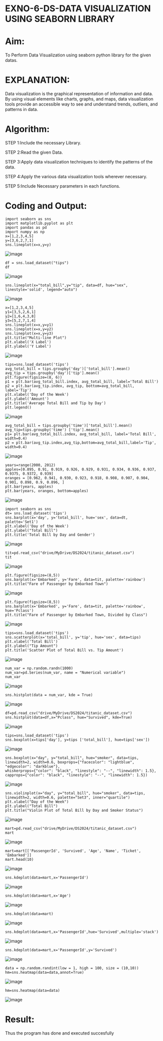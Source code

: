 # EXNO-6-DS-DATA VISUALIZATION USING SEABORN LIBRARY
# Aim:
  To Perform Data Visualization using seaborn python library for the given datas.

# EXPLANATION:
Data visualization is the graphical representation of information and data. By using visual elements like charts, graphs, and maps, data visualization tools provide an accessible way to see and understand trends, outliers, and patterns in data.

# Algorithm:
STEP 1:Include the necessary Library.

STEP 2:Read the given Data.

STEP 3:Apply data visualization techniques to identify the patterns of the data.

STEP 4:Apply the various data visualization tools wherever necessary.

STEP 5:Include Necessary parameters in each functions.

# Coding and Output:

 ```
import seaborn as sns
import matplotlib.pyplot as plt
import pandas as pd
import numpy as np
x=[1,2,3,4,5]
y=[3,6,2,7,1]
sns.lineplot(x=x,y=y)
```
![image](https://github.com/user-attachments/assets/77a517de-6e1e-40f4-88f3-ce2ebbdac9b8)

```
df = sns.load_dataset("tips")
df
```
![image](https://github.com/user-attachments/assets/af0ba9b9-95ee-4ea0-aa4c-552278caf671)
```
sns.lineplot(x="total_bill",y="tip", data=df, hue="sex", linestyle='solid', legend="auto")

```
![image](https://github.com/user-attachments/assets/9b00a75c-80fd-426f-bfa6-c73f3c70eedf)
```
x=[1,2,3,4,5]
y1=[3,5,2,6,1]
y2=[1,6,4,3,8]
y3=[5,2,7,1,4]
sns.lineplot(x=x,y=y1)
sns.lineplot(x=x,y=y2)
sns.lineplot(x=x,y=y3)
plt.title("Multi-line Plot")
plt.xlabel('X Label')
plt.ylabel('Y Label')
```
![image](https://github.com/user-attachments/assets/71d237a0-193a-43a3-89e0-dd916b31b677)
```
tips=sns.load_dataset('tips')
avg_total_bill = tips.groupby('day')['total_bill'].mean()
avg_tip = tips.groupby('day')['tip'].mean()
plt.figure(figsize=(8, 6))
p1 = plt.bar(avg_total_bill.index, avg_total_bill, label='Total Bill')
p2 = plt.bar(avg_tip.index, avg_tip, bottom=avg_total_bill, label='Tip')
plt.xlabel('Day of the Week')
plt.ylabel('Amount')
plt.title('Average Total Bill and Tip by Day')
plt.legend()
```
![image](https://github.com/user-attachments/assets/5d85a818-5602-4139-9adc-6adca3f3fb53)
```
avg_total_bill = tips.groupby('time')['total_bill'].mean()
avg_tip=tips.groupby('time') ['tip'].mean()
p1= plt.bar(avg_total_bill.index, avg_total_bill, label='Total Bill', width=0.4)
p2 = plt.bar(avg_tip.index,avg_tip,bottom=avg_total_bill,label='Tip', width=0.4)
```
![image](https://github.com/user-attachments/assets/9fcd1f07-9580-4b13-b95d-26410e6165f5)
```
years=range(2000, 2012)
apples=[0.895, 0.91, 0.919, 0.926, 0.929, 0.931, 0.934, 0.936, 0.937, 0.9375, 0.9372, 0.939]
oranges = [0.962, 0.941, 0.930, 0.923, 0.918, 0.908, 0.907, 0.904, 0.901, 0.898, 0.9, 0.896, ]
plt.bar(years, apples)
plt.bar(years, oranges, bottom=apples)
```
![image](https://github.com/user-attachments/assets/2236a738-76ea-49ef-b949-75f8ed23b3d7)
```
import seaborn as sns
dt= sns.load_dataset('tips')
sns.barplot(x='day', y='total_bill', hue='sex', data=dt, palette='Set1')
plt.xlabel('Day of the Week')
plt.ylabel("Total Bill")
plt.title('Total Bill by Day and Gender')
```
![image](https://github.com/user-attachments/assets/d004a293-1042-4713-8349-3e088aa44f76)

```
tit=pd.read_csv("drive/MyDrive/DS2024/titanic_dataset.csv")
tit
```
![image](https://github.com/user-attachments/assets/d883ec9e-aa04-4c19-bb52-bd7539d34396)
```
plt.figure(figsize=(8,5))
sns.barplot(x='Embarked', y='Fare', data=tit, palette='rainbow')
plt.title("Fare of Passenger by Embarked Town")
```

![image](https://github.com/user-attachments/assets/7fe9a09f-c433-402e-b79d-e3e3ede45d94)
```
plt.figure(figsize=(8,5))
sns.barplot(x='Embarked', y='Fare', data=tit, palette='rainbow', hue='Pclass')
plt.title("Fare of Passenger by Embarked Town, Divided by Class")
```
![image](https://github.com/user-attachments/assets/1cf013d4-8891-469e-8496-bdaed42279da)
```
tips=sns.load_dataset('tips')
sns.scatterplot(x='total_bill', y='tip', hue='sex', data=tips)
plt.xlabel('Total Bill')
plt.ylabel("Tip Amount")
plt.title('Scatter Plot of Total Bill vs. Tip Amount')
```
![image](https://github.com/user-attachments/assets/6d4ce706-6fc3-41ff-9b20-4b574529f735)

```
num_var = np.random.randn(1000)
num_var=pd.Series(num_var, name = "Numerical variable")
num_var
```
![image](https://github.com/user-attachments/assets/2ec0f3da-dd9d-4b3c-b134-71d4d610200f)
```
sns.histplot(data = num_var, kde = True)
```
![image](https://github.com/user-attachments/assets/fb64854c-6f7c-49b6-92e1-a955824512e5)
```
df=pd.read_csv("drive/MyDrive/DS2024/titanic_dataset.csv")
sns.histplot(data=df,x="Pclass", hue="Survived", kde=True)
```
![image](https://github.com/user-attachments/assets/a77dff7a-d07a-44e1-a7e7-798f27a086b9)
```
tips=sns.load_dataset('tips')
sns.boxplot(x=tips['day'], y=tips ['total_bill'], hue=tips['sex'])
```
![image](https://github.com/user-attachments/assets/a5c729f5-d290-44ab-b09a-36f4240e45c7)
```
sns.boxplot(x="day", y="total_bill", hue="smoker", data=tips, linewidth=2, width=0.6, boxprops={"facecolor": "lightblue", "edgecolor": "darkblue"},
whiskerprops={"color": "black", "linestyle": "--", "linewidth": 1.5}, capprops={"color": "black", "linestyle": "--", "linewidth": 1.5})
```
![image](https://github.com/user-attachments/assets/21646288-c16d-4e78-b8f7-0ec4a12093d4)
```
sns.violinplot(x="day", y="total_bill", hue="smoker", data=tips, linewidth=2, width=0.6, palette="Set3", inner="quartile")
plt.xlabel("Day of the Week")
plt.ylabel("Total Bill")
plt.title("Violin Plot of Total Bill by Day and Smoker Status")
```
![image](https://github.com/user-attachments/assets/d46a75bf-dcfb-4e27-95ba-f7278b85fac0)

```
mart=pd.read_csv("drive/MyDrive/DS2024/titanic_dataset.csv")
mart
```
![image](https://github.com/user-attachments/assets/9f22f502-69d5-4e11-8e59-13e2c6a15619)
```
mart=mart[['PassengerId', 'Survived', 'Age', 'Name', 'Ticket', 'Embarked']]
mart.head(10)
```
![image](https://github.com/user-attachments/assets/2e83d125-b5cc-46cd-b299-9a8a22bb5e46)
```
sns.kdeplot(data=mart,x='PassengerId')
```
![image](https://github.com/user-attachments/assets/34594ada-e9ca-429f-8af1-94525eb72788)
```
sns.kdeplot(data=mart,x='Age')
```
![image](https://github.com/user-attachments/assets/c006fc81-cb5e-4a55-a85d-c842752eec51)
```
sns.kdeplot(data=mart)
```
![image](https://github.com/user-attachments/assets/47cd7eef-13f0-492d-88eb-4f45fc2dd220)
```
sns.kdeplot(data=mart,x='PassengerId',hue='Survived',multiple='stack')
```
![image](https://github.com/user-attachments/assets/9710fb67-5213-4168-a79c-dcf102981ab9)
```
sns.kdeplot(data=mart,x='PassengerId',y='Survived')
```
![image](https://github.com/user-attachments/assets/2644ee39-63e9-4b10-af6d-aa122d107e66)
```
data = np.random.randint(low = 1, high = 100, size = (10,10))
hm=sns.heatmap(data=data,annot=True)
```
![image](https://github.com/user-attachments/assets/15cd2c30-7881-431f-8258-92a8fc3a6401)
```
hm=sns.heatmap(data=data)
```
![image](https://github.com/user-attachments/assets/52b4a724-fcb3-4d93-8462-3e8aa583f21c)

# Result:
 Thus the program has done and executed succesfully

